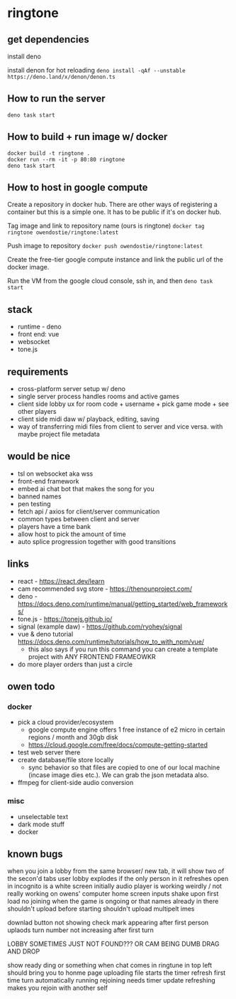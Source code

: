 # ringtone

## get dependencies
install deno

install denon for hot reloading
`deno install -qAf --unstable https://deno.land/x/denon/denon.ts`
## How to run the server
```
deno task start
```

## How to build + run image w/ docker
```
docker build -t ringtone .
docker run --rm -it -p 80:80 ringtone
deno task start
```

## How to host in google compute
Create a repository in docker hub. There are other ways of registering a container but this is a simple one. It has to be public if it's on docker hub.

Tag image and link to repository name (ours is ringtone)
`docker tag ringtone owendostie/ringtone:latest`

Push image to repository
`docker push owendostie/ringtone:latest`

Create the free-tier google compute instance and link the public url of the docker image. 

Run the VM from the google cloud console, ssh in, and then `deno task start`

## stack
- runtime - deno
- front end: vue
- websocket
- tone.js

## requirements
- cross-platform server setup w/ deno
- single server process handles rooms and active games
- client side lobby ux for room code + username + pick game mode + see other players
- client side midi daw w/ playback, editing, saving
- way of transferring midi files from client to server and vice versa. with maybe project file metadata

## would be nice
- tsl on websocket aka wss
- front-end framework
- embed ai chat bot that makes the song for you
- banned names
- pen testing
- fetch api / axios for client/server communication
- common types between client and server
- players have a time bank
- allow host to pick the amount of time
- auto splice progression together with good transitions

## links
- react - https://react.dev/learn
- cam recommended svg store - https://thenounproject.com/
- deno - https://docs.deno.com/runtime/manual/getting_started/web_frameworks/
- tone.js - https://tonejs.github.io/
- signal (example daw) - https://github.com/ryohey/signal
- vue & deno tutorial https://docs.deno.com/runtime/tutorials/how_to_with_npm/vue/
    - this also says if you run this command you can create a template project with ANY FRONTEND FRAMEOWKR
- do more player orders than just a circle

## owen todo
### docker
- pick a cloud provider/ecosystem
    - google compute engine offers 1 free instance of e2 micro in certain regions / month and 30gb disk 
    - https://cloud.google.com/free/docs/compute-getting-started
- test web server there
- create database/file store locally
    - sync behavior so that files are copied to one of our local machine (incase image dies etc.). We can grab the json metadata also. 
- ffmpeg for client-side audio conversion

### misc 
- unselectable text
- dark mode stuff
- docker

## known bugs
when you join a lobby from the same browser/ new tab, it will show two of the secon'd tabs user 
lobby explodes if the only person in it refreshes
open in incognito is a white screen initially
audio player is working weirdly / not really working on owens' computer 
home screen inputs shake upon first load
no joining when the game is ongoing or that names already in there
shouldn't upload before starting
shouldn't upload multipelt imes

downlad button not showing
check mark appearing after first person uplaods
turn number not increasing after first turn

LOBBY SOMETIMES JUST NOT FOUND??? OR CAM BEING DUMB
DRAG AND DROP

show ready
ding or something when chat comes in
ringtune in top left should bring you to honme page
uploading file starts the timer
refresh first time
turn automatically running
rejoining needs timer update
refreshing makes you rejoin with another self
